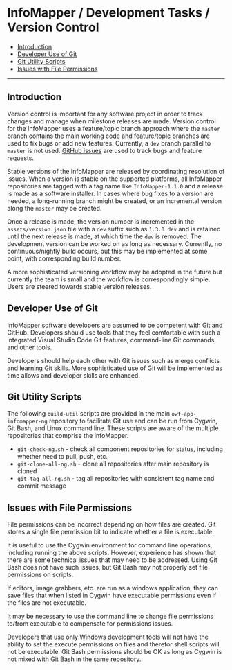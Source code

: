 # InfoMapper / Development Tasks / Version Control #

* [Introduction](#introduction)
* [Developer Use of Git](#developer-use-of-git)
* [Git Utility Scripts](#git-utility-scripts)
* [Issues with File Permissions](#issues-with-file-permissions)

---------------------------------

## Introduction ##

Version control is important for any software project in order to track changes and
manage when milestone releases are made.
Version control for the InfoMapper uses a feature/topic branch approach where
the `master` branch contains the main working code and feature/topic branches are used to fix bugs or add new features.
Currently, a `dev` branch parallel to `master` is not used.
[GitHub issues](https://github.com/OpenWaterFoundation/owf-app-infomapper-ng/issues) are used to track bugs and feature requests.

Stable versions of the InfoMapper are released by coordinating resolution of issues.
When a version is stable on the supported platforms,
all InfoMapper repositories are tagged with a tag name like `InfoMapper-1.1.0` and a release is made as a software installer.
In cases where bug fixes to a version are needed, a long-running branch might be created,
or an incremental version along the `master` may be created.

Once a release is made, the version number is incremented in the `assets/version.json` file with a `dev` suffix such as `1.3.0.dev`
and is retained until the next release is made, at which time the `dev` is removed.
The development version can be worked on as long as necessary.
Currently, no continuous/nightly build occurs, but this may be implemented at some point, with corresponding build number.

A more sophisticated versioning workflow may be adopted in the future but currently the team is small
and the workflow is correspondingly simple.
Users are steered towards stable version releases.

## Developer Use of Git ##

InfoMapper software developers are assumed to be competent with Git and GitHub.
Developers should use tools that they feel comfortable with such a integrated Visual Studio Code Git features,
command-line Git commands, and other tools.

Developers should help each other with Git issues such as merge conflicts and learning Git skills.
More sophisticated use of Git will be implemented as time allows and developer skills are enhanced.

## Git Utility Scripts ##

The following `build-util` scripts are provided in the main `owf-app-infomapper-ng` repository
to facilitate Git use and can be run from Cygwin, Git Bash, and Linux command line.
These scripts are aware of the multiple repositories that comprise the InfoMapper.

* `git-check-ng.sh` - check all component repositories for status, including whether need to pull, push, etc.
* `git-clone-all-ng.sh` - clone all repositories after main repository is cloned
* `git-tag-all-ng.sh` - tag all repositories with consistent tag name and commit message

## Issues with File Permissions ##

File permissions can be incorrect depending on how files are created.
Git stores a single file permission bit to indicate whether a file is executable.

It is useful to use the Cygwin environment for command line operations, including running the above scripts.
However, experience has shown that there are some technical issues that may need to be addressed.
Using Git Bash does not have such issues, but Git Bash may not properly set file permissions on scripts.

If editors, image grabbers, etc. are run as a windows application,
they can save files that when listed in Cygwin have executable
permissions even if the files are not executable.

It may be necessary to use the command line to change file permissions to/from executable to compensate for permissions issues.

Developers that use only Windows development tools will not have the ability to set the execute
permissions on files and therefor shell scripts will not be executable.
Git Bash permissions should be OK as long as Cygwin is not mixed with Git Bash in the same repository.
